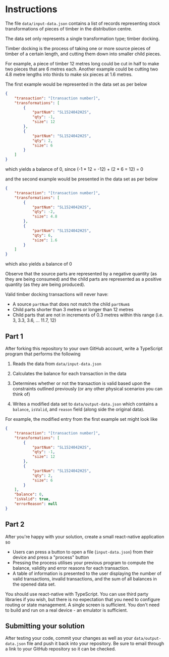 # Instructions

The file `data/input-data.json` contains a list of records representing stock transformations of pieces of timber in the distribution centre.

The data set only represents a single transformation type; timber docking.

Timber docking is the process of taking one or more source pieces of timber of a certain length, and cutting them down into smaller child pieces.

For example, a piece of timber 12 metres long could be cut in half to make two pieces that are 6 metres each. Another example could be cutting two 4.8 metre lengths into thirds to make six pieces at 1.6 metres.

The first example would be represented in the data set as per below

```json
{
	"transaction": "[transaction number]",
	"transformations": [
		{
			"partNum": "SL1524042H2S",
			"qty": -1,
			"size": 12
		},
		{
			"partNum": "SL1524042H2S",
			"qty": 2,
			"size": 6
		}
	]
}
```

which yields a balance of 0, since (-1 * 12 = -12) + (2 * 6 = 12) = 0

and the second example would be presented in the data set as per below

```json
{
	"transaction": "[transaction number]",
	"transformations": [
		{
			"partNum": "SL1524042H2S",
			"qty": -2,
			"size": 4.8
		},
		{
			"partNum": "SL1524042H2S",
			"qty": 6,
			"size": 1.6
		}
	]
}
```
which also yields a balance of 0

Observe that the source parts are represented by a negative quantity (as they are being consumed) and the child parts are represented as a positive quantity (as they are being produced).

Valid timber docking transactions will never have:

- A source `partNum` that does not match the child `partNum`s
- Child parts shorter than 3 metres or longer than 12 metres
- Child parts that are not in increments of 0.3 metres within this range (i.e. 3, 3.3, 3.6, ... 11.7, 12)

## Part 1

After forking this repository to your own GitHub account, write a TypeScript program that performs the following

1. Reads the data from `data/input-data.json`

2. Calculates the balance for each transaction in the data

3. Determines whether or not the transaction is valid based upon the constraints outlined previously (or any other physical scenarios you can think of)

4. Writes a modified data set to `data/output-data.json` which contains a `balance`, `isValid`, and `reason` field (along side the original data).

For example, the modified entry from the first example set might look like

```json
{
	"transaction": "[transaction number]",
	"transformations": [
		{
			"partNum": "SL1524042H2S",
			"qty": -1,
			"size": 12
		},
		{
			"partNum": "SL1524042H2S",
			"qty": 2,
			"size": 6
		}
	],
	"balance": 0,
	"isValid": true,
	"errorReason": null
}
```


## Part 2

After you're happy with your solution, create a small react-native application so

- Users can press a button to open a file (`input-data.json`) from their device and press a "process" button
- Pressing the process utilises your previous program to compute the balance, validity and error reasons for each transaction.
- A table of information is presented to the user displaying the number of valid transactions, invalid transactions, and the sum of all balances in the opened data set.

You should use react-native with TypeScript. You can use third party libraries if you wish, but there is no expectation that you need to configure routing or state management. A single screen is sufficient. You don't need to build and run on a real device - an emulator is sufficient.


## Submitting your solution

After testing your code, commit your changes as well as your `data/output-data.json` file and push it back into your repository. Be sure to email through a link to your GitHub repository so it can be checked.